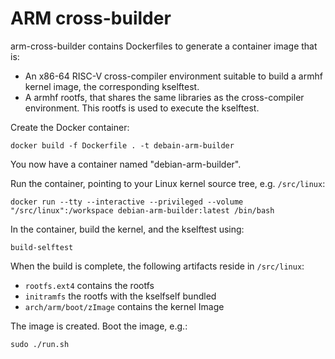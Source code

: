 <!--
SPDX-FileCopyrightText: 2023 Rivos Inc.

SPDX-License-Identifier: Apache-2.0
-->

# ARM cross-builder

arm-cross-builder contains Dockerfiles to generate a container image
that is:

* An x86-64 RISC-V cross-compiler environment suitable to build a
  armhf kernel image, the corresponding kselftest.
* A armhf rootfs, that shares the same libraries as the
  cross-compiler environment. This rootfs is used to execute the
  kselftest.

Create the Docker container:
```
docker build -f Dockerfile . -t debain-arm-builder
```
You now have a container named "debian-arm-builder".

Run the container, pointing to your Linux kernel source tree,
e.g. `/src/linux`:
```
docker run --tty --interactive --privileged --volume "/src/linux":/workspace debian-arm-builder:latest /bin/bash
```

In the container, build the kernel, and the kselftest using:
```
build-selftest
```

When the build is complete, the following artifacts reside in
`/src/linux`:
* `rootfs.ext4` contains the rootfs
* `initramfs` the rootfs with the kselfself bundled
* `arch/arm/boot/zImage` contains the kernel Image

The image is created. Boot the image, e.g.:
```
sudo ./run.sh 
```
